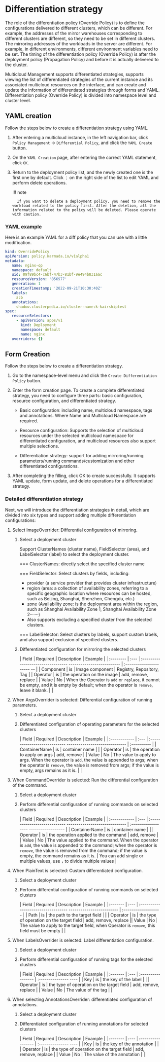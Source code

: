 # Differentiation strategy

The role of the differentiation policy (Override Policy) is to define the configurations delivered to different clusters, which can be different. For example, the addresses of the mirror warehouses corresponding to different clusters are different, so they need to be set in different clusters. The mirroring addresses of the workloads in the server are different. For example, in different environments, different environment variables need to be set. The timing of the differentiation policy (Override Policy) is after the deployment policy (Propagation Policy) and before it is actually delivered to the cluster.

Multicloud Management supports differentiated strategies, supports viewing the list of differentiated strategies of the current instance and its associated multicloud resources on the interface, and can create and update the information of differentiated strategies through forms and YAML. Differentiation policy (Override Policy) is divided into namespace level and cluster level.

## YAML creation

Follow the steps below to create a differentiation strategy using YAML.

1. After entering a multicloud instance, in the left navigation bar, click `Policy Management` -> `Differential Policy`, and click the `YAML Create` button.

     <!--screenshot-->

2. On the `YAML Creation` page, after entering the correct YAML statement, click `OK`.

     <!--screenshot-->

3. Return to the deployment policy list, and the newly created one is the first one by default. Click `⋮` on the right side of the list to edit YAML and perform delete operations.

     !!! note

         If you want to delete a deployment policy, you need to remove the workload related to the policy first. After the deletion, all the information related to the policy will be deleted. Please operate with caution.

### YAML example

Here is an example YAML for a diff policy that you can use with a little modification.

```yaml
kind: OverridePolicy
apiVersion: policy.karmada.io/v1alpha1
metadata:
   name: nginx-op
   namespace: default
   uid: 09f89bc4-c6bf-47b3-81bf-9e494b831aac
   resourceVersion: '856977'
   generation: 1
   creationTimestamp: '2022-09-21T10:30:40Z'
   labels:
     a:b
   annotations:
     shadow.clusterpedia.io/cluster-name:k-kairshiptest
spec:
   resourceSelectors:
     - apiVersion: apps/v1
       kind: Deployment
       namespace: default
       name: nginx
   overriders: {}
```

## Form Creation

Follow the steps below to create a differentiation strategy.

1. Go to the namespace-level menu and click the `Create Differentiation Policy` button.

2. Enter the form creation page. To create a complete differentiated strategy, you need to configure three parts: basic configuration, resource configuration, and differentiated strategy.

     - Basic configuration: including name, multicloud namespace, tags and annotations. Where Name and Multicloud Namespace are required.

     - Resource configuration: Supports the selection of multicloud resources under the selected multicloud namespace for differentiated configuration, and multicloud resources also support multiple selections.

     - Differentiation strategy: support for adding mirroring/running parameters/running commands/customization and other differentiated configurations.
      

     <!--screenshot-->

3. After completing the filling, click OK to create successfully. It supports YAML update, form update, and delete operations for a differentiated strategy.

### Detailed differentiation strategy

Next, we will introduce the differentiation strategies in detail, which are divided into six types and support adding multiple differentiation configurations:

1. Select ImageOverrider: Differential configuration of mirroring.

     1. Select a deployment cluster

         Support ClusterNames (cluster name), FieldSelector (area), and LabelSelector (label) to select the deployment cluster.

         === ClusterNames: directly select the specified cluster name

         <!--screenshot-->

         === FieldSelector: Select clusters by fields, including:

         - provider (a service provider that provides cluster infrastructure)
         - region (area: a collection of availability zones, referring to a specific geographic location where resources can be hosted, such as Beijing, Shanghai, Shenzhen, Chengdu, etc.)
         - zone (Availability zone: is the deployment area within the region, such as Shanghai Availability Zone 1, Shanghai Availability Zone 2·······)
         - Also supports excluding a specified cluster from the selected clusters.

         <!--screenshot-->

         === LabelSelector: Select clusters by labels, support custom labels, and also support exclusion of specified clusters.

         <!--screenshot-->

     2. Differentiated configuration for mirroring the selected clusters

         | Field | Required | Description | Example |
         | :-------- | :--- | :--------------------------------- -------------------------- | :---------------------- -- |
         | Component | is | Image component | Registry, Repository, Tag |
         | Operator | is | the operation on the image | add, remove, replace |
         | Value | No | When the Operator is `add` or `replace`, it cannot be empty, and it is empty by default; when the operator is `remove`, leave it blank. | |

2. When ArgsOverrider is selected: Differential configuration of running parameters.

     1. Select a deployment cluster

     2. Differentiated configuration of operating parameters for the selected clusters

         | Field | Required | Description | Example |
         | :------------ | :--- | :---------------------------- ------------------------------ | :---------- |
         | ContainerName | is | container name | |
         | Operator | is | the operation to apply on args | add, remove |
         | Value | No | The value to apply to args. When the operator is `add`, the value is appended to args; when the operator is `remove`, the value is removed from args; if the value is empty, args remains as it is. | |

3. When CommandOverrider is selected: Run the differential configuration of the command.

     1. Select a deployment cluster

     2. Perform differential configuration of running commands on selected clusters

         | Field | Required | Description | Example |
         | :------------ | :--- | :---------------------------- ------------------------------ | :------------------ ------------------ |
         | ContainerName | is | container name | |
         | Operator | is | the operation applied to the command | add, remove |
         | Value | No | The value applied to the command. When the operator is `add`, the value is appended to the command; when the operator is `remove`, the value is removed from the command; if the value is empty, the command remains as it is. | You can add single or multiple values, use `;` to divide multiple values |

4. When PlainText is selected: Custom differentiated configuration.

     1. Select a deployment cluster

     2. Perform differential configuration of running commands on selected clusters

         | Field | Required | Description | Example |
         | :------- | :--- | :---------------------------------- ------------------------- | :------------------- |
         | Path | is | the path to the target field | |
         | Operator | is | the type of operation on the target field | add, remove, replace || Value | No | The value to apply to the target field, when Operator is `remove`, this field must be empty | |

5. When LabelsOverrider is selected: Label differentiation configuration.

     <!--screenshot-->

     1. Select a deployment cluster

     2. Perform differential configuration of running tags for the selected clusters

        | Field | Required | Description | Example |
        | :------- | :--- | :----------------- | :--------------- ---- |
        | Key | is | the key of the label | |
        | Operator | is | the type of operation on the target field | add, remove, replace |
        | Value | No | The value of the tag | |

6. When selecting AnnotationsOverrider: differentiated configuration of annotations.

     <!--screenshot-->

     1. Select a deployment cluster

     2. Differentiated configuration of running annotations for selected clusters

        | Field | Required | Description | Example |
        | :------- | :--- | :----------------- | :--------------- ---- |
        | Key | is | the key of the annotation | |
        | Operator | is | the type of operation on the target field | add, remove, replace |
        | Value | No | The value of the annotation | |